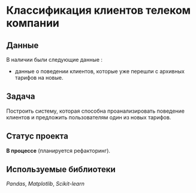 # Классификация клиентов телеком компании


## Данные

В наличии были следующие данные :
- данные о поведении клиентов, которые уже перешли с архивных тарифов на новые.

  
## Задача

Построить систему, которая способна проанализировать поведение клиентов и предложить пользователям один из новых тарифов.

## Статус проекта

**В процессе** (планируется рефакторинг).


## Используемые библиотеки
*Pandas*, *Matplotlib*, *Scikit-learn*

